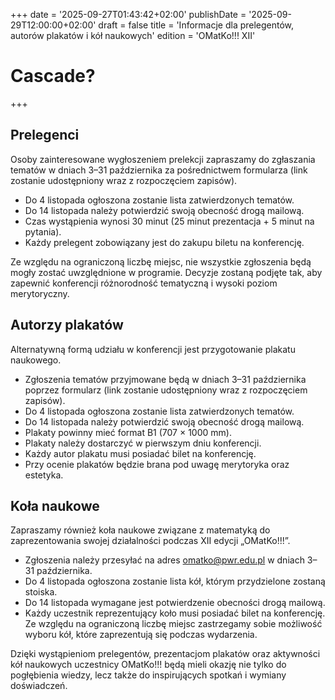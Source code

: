 +++
date = '2025-09-27T01:43:42+02:00'
publishDate = '2025-09-29T12:00:00+02:00'
draft = false
title = 'Informacje dla prelegentów, autorów plakatów i kół naukowych'
edition = 'OMatKo!!! XII'
# Cascade?
+++

## Prelegenci

Osoby zainteresowane wygłoszeniem prelekcji zapraszamy do zgłaszania tematów w dniach 3–31 października za pośrednictwem formularza (link zostanie udostępniony wraz z rozpoczęciem zapisów).

- Do 4 listopada ogłoszona zostanie lista zatwierdzonych tematów.
- Do 14 listopada należy potwierdzić swoją obecność drogą mailową.
- Czas wystąpienia wynosi 30 minut (25 minut prezentacja + 5 minut na pytania).
- Każdy prelegent zobowiązany jest do zakupu biletu na konferencję.

Ze względu na ograniczoną liczbę miejsc, nie wszystkie zgłoszenia będą mogły zostać uwzględnione w programie. Decyzje zostaną podjęte tak, aby zapewnić konferencji różnorodność tematyczną i wysoki poziom merytoryczny.

## Autorzy plakatów

Alternatywną formą udziału w konferencji jest przygotowanie plakatu naukowego.

- Zgłoszenia tematów przyjmowane będą w dniach 3–31 października poprzez formularz (link zostanie udostępniony wraz z rozpoczęciem zapisów).
- Do 4 listopada ogłoszona zostanie lista zatwierdzonych tematów.
- Do 14 listopada należy potwierdzić swoją obecność drogą mailową.
- Plakaty powinny mieć format B1 (707 × 1000 mm).
- Plakaty należy dostarczyć w pierwszym dniu konferencji.
- Każdy autor plakatu musi posiadać bilet na konferencję.
- Przy ocenie plakatów będzie brana pod uwagę merytoryka oraz estetyka.

## Koła naukowe

Zapraszamy również koła naukowe związane z matematyką do zaprezentowania swojej działalności podczas XII edycji „OMatKo!!!”.

- Zgłoszenia należy przesyłać na adres omatko@pwr.edu.pl w dniach 3–31 października.
- Do 4 listopada ogłoszona zostanie lista kół, którym przydzielone zostaną stoiska.
- Do 14 listopada wymagane jest potwierdzenie obecności drogą mailową.
- Każdy uczestnik reprezentujący koło musi posiadać bilet na konferencję.
  Ze względu na ograniczoną liczbę miejsc zastrzegamy sobie możliwość wyboru kół, które zaprezentują się podczas wydarzenia.

Dzięki wystąpieniom prelegentów, prezentacjom plakatów oraz aktywności kół naukowych uczestnicy OMatKo!!! będą mieli okazję nie tylko do pogłębienia wiedzy, lecz także do inspirujących spotkań i wymiany doświadczeń.
